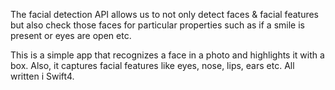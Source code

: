The facial detection API allows us to not only detect faces & facial features
 but also check those faces for particular properties such as if a smile is present or eyes are open etc.

This is a simple app that recognizes a face in a photo and highlights it with a box. Also, it captures facial features
like eyes, nose, lips, ears etc. All written i Swift4.
